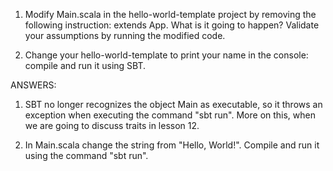 1.	Modify Main.scala in the hello-world-template project by removing the following instruction: extends App.
What is it going to happen? Validate your assumptions by running the modified code.

2.	Change your hello-world-template to print your name in the console: compile and run it using SBT.


ANSWERS:

1. SBT no longer recognizes the object Main as executable, so it throws an exception when executing the command "sbt run". More on this, when we are going to discuss traits in lesson 12.

2. In Main.scala change the string from "Hello, World!". Compile and run it using the command "sbt run".
